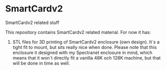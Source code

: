 # SmartCardv2
SmartCardv2 related stuff

This repository contains SmartCardv2 related material. For now it has:

1. STL files for 3D printing of SmartCardv2 enclosure (own design). It´s a tight fit to mount, but sits really nice when done. Please note that this enclosure it designed with my Spectranet enclosure in mind, which means that it won´t directly fit a vanilla 48K och 128K machine, but that will be done in time as well.
